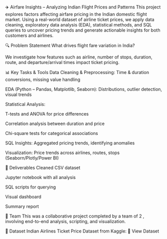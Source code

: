 ✈️ Airfare Insights – Analyzing Indian Flight Prices and Patterns
This project explores factors affecting airfare pricing in the Indian domestic flight market. Using a real-world dataset of airline ticket prices, we apply data cleaning, exploratory data analysis (EDA), statistical methods, and SQL queries to uncover pricing trends and generate actionable insights for both customers and airlines.

🔍 Problem Statement
What drives flight fare variation in India?

We investigate how features such as airline, number of stops, duration, route, and departure/arrival times impact ticket pricing.

📊 Key Tasks & Tools
Data Cleaning & Preprocessing: Time & duration conversions, missing value handling

EDA (Python – Pandas, Matplotlib, Seaborn): Distributions, outlier detection, visual trends

Statistical Analysis:

T-tests and ANOVA for price differences

Correlation analysis between duration and price

Chi-square tests for categorical associations

SQL Insights: Aggregated pricing trends, identifying anomalies

Visualization: Price trends across airlines, routes, stops (Seaborn/Plotly/Power BI)

📁 Deliverables
Cleaned CSV dataset

Jupyter notebook with all analysis

SQL scripts for querying

Visual dashboard

Summary report

👥 Team
This was a collaborative project completed by a team of 2 , involving end-to-end analysis, scripting, and visualization.

📌 Dataset
Indian Airlines Ticket Price Dataset from Kaggle:
🔗 View Dataset
